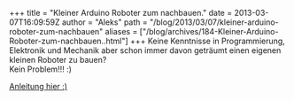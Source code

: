 +++
title = "Kleiner Arduino Roboter zum nachbauen."
date = 2013-03-07T16:09:59Z
author = "Aleks"
path = "/blog/2013/03/07/kleiner-arduino-roboter-zum-nachbauen"
aliases = ["/blog/archives/184-Kleiner-Arduino-Roboter-zum-nachbauen..html"]
+++
Keine Kenntnisse in Programmierung, Elektronik und Mechanik aber schon
immer davon geträumt einen eigenen kleinen Roboter zu bauen?  
Kein Problem!!! :)

[Anleitung hier
:)](https://5volt-junkie.net/arduino-roboter-selber-bauen/ "https://5volt-junkie.net/arduino-roboter-selber-bauen/")
